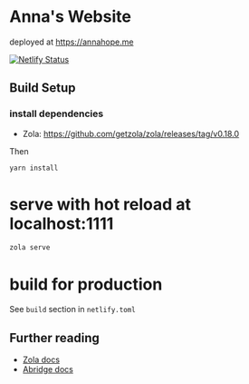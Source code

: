 # Anna's Website

deployed at https://annahope.me

[![Netlify Status](https://api.netlify.com/api/v1/badges/b763c71d-b064-4158-b776-59f2c2fdb6fb/deploy-status)](https://app.netlify.com/sites/sleepy-varahamihira-cdbcd5/deploys)

## Build Setup

### install dependencies
- Zola: https://github.com/getzola/zola/releases/tag/v0.18.0

Then

```bash
yarn install
```

# serve with hot reload at localhost:1111
```bash
zola serve
```

# build for production 
See `build` section in `netlify.toml`

## Further reading

- [Zola docs](https://www.getzola.org/documentation/getting-started/overview/)
- [Abridge docs](https://abridge.pages.dev/overview-abridge/)
